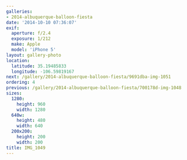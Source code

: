 ```yaml
---
galleries:
- 2014-albuquerque-balloon-fiesta
date: '2014-10-10 07:36:07'
exif:
  aperture: f/2.4
  exposure: 1/212
  make: Apple
  model: 'iPhone 5'
layout: gallery-photo
location:
  latitude: 35.19485833
  longitude: -106.59819167
next: /gallery/2014-albuquerque-balloon-fiesta/9691dba-img-1051
ordering: 4
previous: /gallery/2014-albuquerque-balloon-fiesta/700178d-img-1048
sizes:
  1280:
    height: 960
    width: 1280
  640w:
    height: 480
    width: 640
  200x200:
    height: 200
    width: 200
title: IMG_1049
---
```


